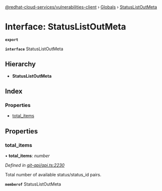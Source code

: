 [@redhat-cloud-services/vulnerabilities-client](../README.md) › [Globals](../globals.md) › [StatusListOutMeta](statuslistoutmeta.md)

# Interface: StatusListOutMeta

**`export`** 

**`interface`** StatusListOutMeta

## Hierarchy

* **StatusListOutMeta**

## Index

### Properties

* [total_items](statuslistoutmeta.md#total_items)

## Properties

###  total_items

• **total_items**: *number*

*Defined in [git-api/api.ts:2230](https://github.com/RedHatInsights/javascript-clients/blob/master/packages/vulnerabilities/git-api/api.ts#L2230)*

Total number of available status/status_id pairs.

**`memberof`** StatusListOutMeta
